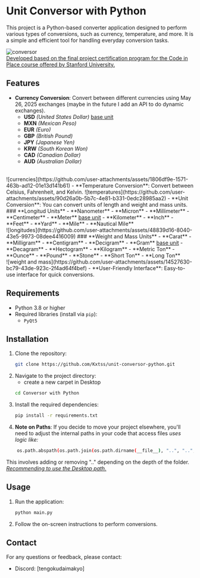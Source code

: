 # Unit Conversor with Python

This project is a Python-based converter application designed to perform various types of conversions, such as currency, temperature, and more. It is a simple and efficient tool for handling everyday conversion tasks.

![conversor](https://github.com/user-attachments/assets/5ba6a93a-89eb-4bc8-b827-3b73d19b7dbf)
<br>
<u>Developed based on the final project certification program for the Code in Place course offered by Stanford University.</u>

## Features

- **Currency Conversion**: Convert between different currencies using May 26, 2025 exchanges (maybe in the future I add an API to do dynamic exchanges).
    - **USD** *(United States Dollar)* <u>base unit</u>
    - **MXN** *(Mexican Peso)*
    - **EUR** *(Euro)*
    - **GBP** *(British Pound)*
    - **JPY** *(Japanese Yen)*
    - **KRW** *(South Korean Won)*
    - **CAD** *(Canadian Dollar)*
    - **AUD** *(Australian Dollar)*
<br>
![currencies](https://github.com/user-attachments/assets/1806df9e-1571-463b-ad12-01e13d141b61)
- **Temperature Conversion**: Convert between Celsius, Fahrenheit, and Kelvin.
  ![temperatures](https://github.com/user-attachments/assets/90d26a0b-5b7c-4e81-b331-0edc28985aa2)
- **Unit Conversion**: You can convert units of length and weight and mass units.
### **Longitud Units**
- **Nanometer** 
- **Micron** 
- **Millimeter** 
- **Centimeter** 
- **Meter**  <u>base unit</u>
- **Kilometer** 
- **Inch** 
- **Feet** 
- **Yard** 
- **Mile** 
- **Nautical Mile**
<br>
![longitudes](https://github.com/user-attachments/assets/48839d16-8040-43e5-9973-08dee4416009)
### **Weight and Mass Units**
- **Carat** 
- **Milligram** 
- **Centigram** 
- **Decigram** 
- **Gram**  <u>base unit</u>
- **Decagram** 
- **Hectogram** 
- **Kilogram** 
- **Metric Ton** 
- **Ounce** 
- **Pound** 
- **Stone** 
- **Short Ton** 
- **Long Ton**
<br>
![weight and mass](https://github.com/user-attachments/assets/14527630-bc79-43de-923c-2f4ad64f4bef)
- **User-Friendly Interface**: Easy-to-use interface for quick conversions.

## Requirements

- Python 3.8 or higher
- Required libraries (install via `pip`):
    - `PyQt5`

## Installation

1. Clone the repository:
     ```bash
     git clone https://github.com/Kxtss/unit-conversor-python.git
     ```
2. Navigate to the project directory:
    - create a new carpet in Desktop
    ```bash
    cd Conversor with Python
    ```
3. Install the required dependencies:
     ```bash
     pip install -r requirements.txt
     ```
4. **Note on Paths**: 
If you decide to move your project elsewhere, you'll need to adjust the internal paths in your code that access files
*uses logic like:*
```bash
    os.path.abspath(os.path.join(os.path.dirname(__file__), "..", "..", ".."))
``` 
This involves adding or removing ".." depending on the depth of the folder.
<u>*Recommending to use the Desktop path.*</u>

## Usage

1. Run the application:
     ```bash
     python main.py
     ```
2. Follow the on-screen instructions to perform conversions.


## Contact

For any questions or feedback, please contact:
- Discord: [tengokudaimakyo]
